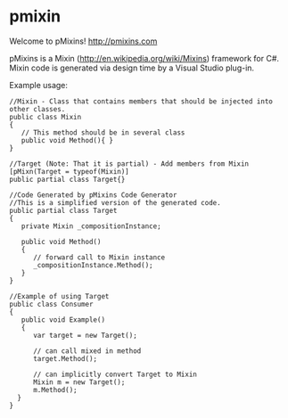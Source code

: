pmixin
======


  Welcome to pMixins!  http://pmixins.com
  
  pMixins is a Mixin (http://en.wikipedia.org/wiki/Mixins)
  framework for C#.  Mixin code is generated via design time by a Visual Studio plug-in.
  
  Example usage:
  
    //Mixin - Class that contains members that should be injected into other classes.
    public class Mixin
    {
       // This method should be in several class
       public void Method(){ }
    }
  
    //Target (Note: That it is partial) - Add members from Mixin
    [pMixn(Target = typeof(Mixin)]
    public partial class Target{}
  
    //Code Generated by pMixins Code Generator 
    //This is a simplified version of the generated code.
    public partial class Target
    {
       private Mixin _compositionInstance; 
  
       public void Method()
       {
          // forward call to Mixin instance
          _compositionInstance.Method();
       }
    }
  
    //Example of using Target
    public class Consumer
    {
       public void Example()
       {
          var target = new Target();
        
          // can call mixed in method
          target.Method();
        
          // can implicitly convert Target to Mixin
          Mixin m = new Target();
          m.Method();
      }
    }
 
